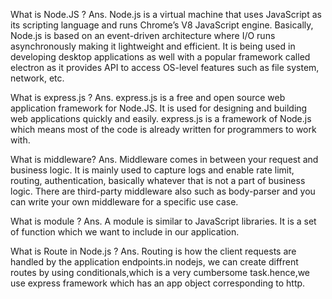 What is Node.JS ?
Ans. Node.js is a virtual machine that uses JavaScript as its scripting language and runs Chrome’s V8 JavaScript engine. Basically, Node.js is based on an event-driven architecture where I/O runs asynchronously making it lightweight and efficient. It is being used in developing desktop applications as well with a popular framework called electron as it provides API to access OS-level features such as file system, network, etc.

What is express.js ?
Ans. express.js is a free and open source web application framework for Node.JS. It is used for designing and building web applications quickly and easily. express.js is a framework of Node.js which means most of the code is already written for programmers to work with.

What is middleware? Ans. Middleware comes in between your request and business logic. It is mainly used to capture logs and enable rate limit, routing, authentication, basically whatever that is not a part of business logic. There are third-party middleware also such as body-parser and you can write your own middleware for a specific use case.

What is module ? Ans. A module is similar to JavaScript libraries. It is a set of function which we want to include in our application.

What is Route in Node.js ? Ans. Routing is how the client requests are handled by the application endpoints.in nodejs, we can create diffrent routes by using conditionals,which is a very cumbersome task.hence,we use express framework which has an app object corresponding to http.
